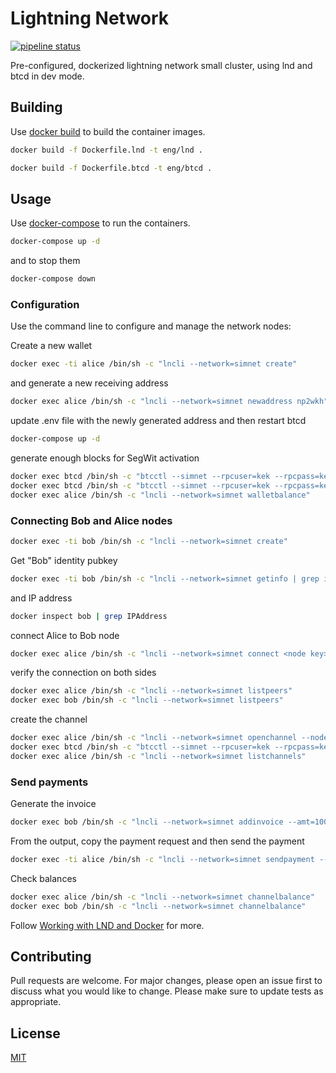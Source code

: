 # Lightning Network
[![pipeline status](https://production.eng.it/gitlab/SEDM/blockchain/lightning-network/badges/master/pipeline.svg)](https://production.eng.it/gitlab/SEDM/blockchain/lightning-network/commits/master)


Pre-configured, dockerized lightning network small cluster, using lnd and btcd
in dev mode.

## Building

Use [docker build](https://docs.docker.com/engine/reference/commandline/build/) 
to build the container images.

```bash
docker build -f Dockerfile.lnd -t eng/lnd .
```

```bash
docker build -f Dockerfile.btcd -t eng/btcd .
```

## Usage

Use [docker-compose](https://docs.docker.com/compose/) to run the containers.

```bash
docker-compose up -d
```

and to stop them

```bash
docker-compose down
```

### Configuration

Use the command line to configure and manage the network nodes:


Create a new wallet

```bash
docker exec -ti alice /bin/sh -c "lncli --network=simnet create"
```

and generate a new receiving address

```bash
docker exec alice /bin/sh -c "lncli --network=simnet newaddress np2wkh"
```

update .env file with the newly generated address and then restart btcd

```bash
docker-compose up -d
```

generate enough blocks for SegWit activation

```bash
docker exec btcd /bin/sh -c "btcctl --simnet --rpcuser=kek --rpcpass=kek --rpccert=/rpc/rpc.cert --rpcserver=localhost generate 400"
docker exec btcd /bin/sh -c "btcctl --simnet --rpcuser=kek --rpcpass=kek --rpccert=/rpc/rpc.cert --rpcserver=localhost getblockchaininfo | grep segwit -A 1"
docker exec alice /bin/sh -c "lncli --network=simnet walletbalance"
```

### Connecting Bob and Alice nodes

```bash
docker exec -ti bob /bin/sh -c "lncli --network=simnet create"
```

Get "Bob" identity pubkey

```bash
docker exec -ti bob /bin/sh -c "lncli --network=simnet getinfo | grep identity_pubkey"
```

and IP address

```bash
docker inspect bob | grep IPAddress
```

connect Alice to Bob node

```bash
docker exec alice /bin/sh -c "lncli --network=simnet connect <node key>@<node ip>"
```

verify the connection on both sides

```bash
docker exec alice /bin/sh -c "lncli --network=simnet listpeers"
docker exec bob /bin/sh -c "lncli --network=simnet listpeers"
```

create the channel

```bash
docker exec alice /bin/sh -c "lncli --network=simnet openchannel --node_key=<node key> --local_amt=1000000"
docker exec btcd /bin/sh -c "btcctl --simnet --rpcuser=kek --rpcpass=kek --rpccert=/rpc/rpc.cert --rpcserver=localhost generate 3"
docker exec alice /bin/sh -c "lncli --network=simnet listchannels"
```

### Send payments

Generate the invoice

```bash
docker exec bob /bin/sh -c "lncli --network=simnet addinvoice --amt=10000"
```

From the output, copy the payment request and then send the payment

```bash
docker exec -ti alice /bin/sh -c "lncli --network=simnet sendpayment --pay_req=<payment request>"
```

Check balances

```bash
docker exec alice /bin/sh -c "lncli --network=simnet channelbalance"
docker exec bob /bin/sh -c "lncli --network=simnet channelbalance"
```

Follow [Working with LND and Docker](https://dev.lightning.community/guides/docker/) for more.

## Contributing
Pull requests are welcome. For major changes, please open an issue first to discuss what you would like to change.
Please make sure to update tests as appropriate.

## License
[MIT](https://choosealicense.com/licenses/mit/)